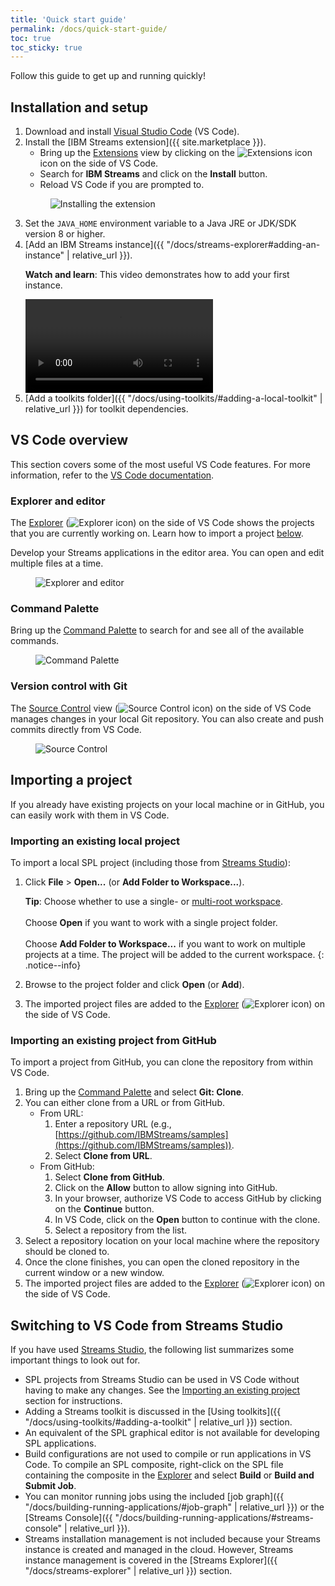 ```yaml
---
title: 'Quick start guide'
permalink: /docs/quick-start-guide/
toc: true
toc_sticky: true
---
```


Follow this guide to get up and running quickly!

## Installation and setup

1.  Download and install [Visual Studio Code](https://code.visualstudio.com/Download) (VS Code).
1.  Install the [IBM Streams extension]({{ site.marketplace }}).
    - Bring up the [Extensions](https://code.visualstudio.com/docs/editor/extension-gallery) view by clicking on the <img src="https://github.com/microsoft/vscode-icons/blob/master/icons/light/extensions.svg?raw=true" alt="Extensions icon" title="Extensions" class="editor-button"> icon on the side of VS Code.
    - Search for **IBM Streams** and click on the **Install** button.
    - Reload VS Code if you are prompted to.
    <figure>
      <img src="{{ "/assets/images/quick-start-guide/install-extension.png" | relative_url }}" alt="Installing the extension" title="Installing the extension">
    </figure>
1.  Set the `JAVA_HOME` environment variable to a Java JRE or JDK/SDK version 8 or higher.
1.  [Add an IBM Streams instance]({{ "/docs/streams-explorer#adding-an-instance" | relative_url }}).
    <div class="notice--video">
      <p><strong>Watch and learn</strong>: This video demonstrates how to add your first instance.</p>
      <video class="tutorial-video" src="{{ site.videos.quick_start_guide.instance_add_first }}" controls></video>
    </div>
1.  [Add a toolkits folder]({{ "/docs/using-toolkits/#adding-a-local-toolkit" | relative_url }}) for toolkit dependencies.

## VS Code overview

This section covers some of the most useful VS Code features. For more information, refer to the [VS Code documentation](https://code.visualstudio.com/docs).

### Explorer and editor

The [Explorer](https://code.visualstudio.com/docs/getstarted/userinterface#_explorer) (<img src="https://github.com/microsoft/vscode-icons/blob/master/icons/light/files.svg?raw=true" alt="Explorer icon" title="Explorer" class="editor-button">) on the side of VS Code shows the projects that you are currently working on. Learn how to import a project [below](#importing-a-project).

Develop your Streams applications in the editor area. You can open and edit multiple files at a time.

<figure>
  <img src="{{ "/assets/images/quick-start-guide/explorer-editor.png" | relative_url }}" alt="Explorer and editor" title="Explorer and editor">
</figure>

### Command Palette

Bring up the [Command Palette](https://code.visualstudio.com/docs/getstarted/userinterface#_command-palette) to search for and see all of the available commands.

<figure>
  <img src="{{ "/assets/images/quick-start-guide/command-palette.png" | relative_url }}" alt="Command Palette" title="Command Palette">
</figure>

### Version control with Git

The [Source Control](https://code.visualstudio.com/Docs/editor/versioncontrol) view (<img src="https://github.com/microsoft/vscode-icons/blob/master/icons/light/source-control.svg?raw=true" alt="Source Control icon" title="Source Control" class="editor-button">) on the side of VS Code manages changes in your local Git repository. You can also create and push commits directly from VS Code.

<figure>
  <img src="{{ "/assets/images/quick-start-guide/source-control.png" | relative_url }}" alt="Source Control" title="Source Control">
</figure>

## Importing a project

If you already have existing projects on your local machine or in GitHub, you can easily work with them in VS Code.

### Importing an existing local project

To import a local SPL project (including those from [Streams Studio](https://www.ibm.com/support/knowledgecenter/en/SSCRJU_4.3.0/com.ibm.streams.studio.doc/doc/coverview.html)):

1.  Click **File** > **Open...** (or **Add Folder to Workspace...**).

    **Tip**: Choose whether to use a single- or [multi-root workspace](<(https://code.visualstudio.com/docs/editor/multi-root-workspaces)>).<br><br>Choose **Open** if you want to work with a single project folder.<br><br>Choose **Add Folder to Workspace...** if you want to work on multiple projects at a time. The project will be added to the current workspace.
    {: .notice--info}

1.  Browse to the project folder and click **Open** (or **Add**).
1.  The imported project files are added to the [Explorer](https://code.visualstudio.com/docs/getstarted/userinterface#_explorer) (<img src="https://github.com/microsoft/vscode-icons/blob/master/icons/light/files.svg?raw=true" alt="Explorer icon" title="Explorer" class="editor-button">) on the side of VS Code.

### Importing an existing project from GitHub

To import a project from GitHub, you can clone the repository from within VS Code.

1.  Bring up the [Command Palette](https://code.visualstudio.com/docs/getstarted/userinterface#_command-palette) and select **Git: Clone**.
1.  You can either clone from a URL or from GitHub.
    - From URL:
      1. Enter a repository URL (e.g., [https://github.com/IBMStreams/samples](https://github.com/IBMStreams/samples)).
      1. Select **Clone from URL**.
    - From GitHub:
      1. Select **Clone from GitHub**.
      1. Click on the **Allow** button to allow signing into GitHub.
      1. In your browser, authorize VS Code to access GitHub by clicking on the **Continue** button.
      1. In VS Code, click on the **Open** button to continue with the clone.
      1. Select a repository from the list.
1.  Select a repository location on your local machine where the repository should be cloned to.
1.  Once the clone finishes, you can open the cloned repository in the current window or a new window.
1.  The imported project files are added to the [Explorer](https://code.visualstudio.com/docs/getstarted/userinterface#_explorer) (<img src="https://github.com/microsoft/vscode-icons/blob/master/icons/light/files.svg?raw=true" alt="Explorer icon" title="Explorer" class="editor-button">) on the side of VS Code.

## Switching to VS Code from Streams Studio

If you have used [Streams Studio](https://www.ibm.com/support/knowledgecenter/en/SSCRJU_4.3.0/com.ibm.streams.studio.doc/doc/coverview.html), the following list summarizes some important things to look out for.

- SPL projects from Streams Studio can be used in VS Code without having to make any changes. See the [Importing an existing project](#importing-an-existing-local-project) section for instructions.
- Adding a Streams toolkit is discussed in the [Using toolkits]({{ "/docs/using-toolkits/#adding-a-toolkit" | relative_url }}) section.
- An equivalent of the SPL graphical editor is not available for developing SPL applications.
- Build configurations are not used to compile or run applications in VS Code. To compile an SPL composite, right-click on the SPL file containing the composite in the [Explorer](https://code.visualstudio.com/docs/getstarted/userinterface#_explorer) and select **Build** or **Build and Submit Job**.
- You can monitor running jobs using the included [job graph]({{ "/docs/building-running-applications/#job-graph" | relative_url }}) or the [Streams Console]({{ "/docs/building-running-applications/#streams-console" | relative_url }}).
- Streams installation management is not included because your Streams instance is created and managed in the cloud. However, Streams instance management is covered in the [Streams Explorer]({{ "/docs/streams-explorer" | relative_url }}) section.
